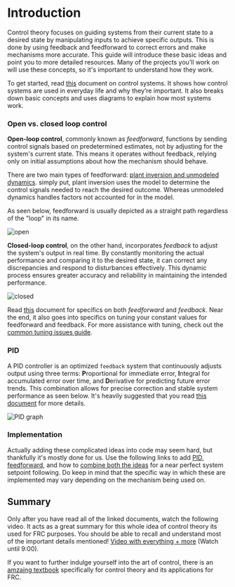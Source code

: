 # Introduction

Control theory focuses on guiding systems from their current state to a desired state by manipulating inputs to achieve specific outputs. This is done by using feedback and feedforward to correct errors and make mechanisms more accurate. This guide will introduce these basic ideas and point you to more detailed resources. Many of the projects you’ll work on will use these concepts, so it's important to understand how they work.

To get started, read [this](https://docs.wpilib.org/en/stable/docs/software/advanced-controls/introduction/control-system-basics.html) document on control systems. It shows how control systems are used in everyday life and why they’re important. It also breaks down basic concepts and uses diagrams to explain how most systems work.
### Open vs. closed loop control

**Open-loop control**, commonly known as *feedforward*, functions by sending control signals based on predetermined estimates, not by adjusting for the system's current state. This means it operates without feedback, relying only on initial assumptions about how the mechanism should behave.

 There are two main types of feedforward: [plant inversion and unmodeled dynamics](https://file.tavsys.net/control/controls-engineering-in-frc.pdf). simply put, plant inversion uses the model to determine the control signals needed to reach the desired outcome. Whereas unmodeled dynamics handles factors not accounted for in the model. 
 
 As seen below, feedforward is usually depicted as a straight path regardless of the "loop" in its name.

![open](https://github.com/user-attachments/assets/1321a465-9b2d-4a4c-8f58-94f8705e3cb5)

**Closed-loop control**, on the other hand, incorporates *feedback* to adjust the system's output in real time. By constantly monitoring the actual performance and comparing it to the desired state, it can correct any discrepancies and respond to disturbances effectively. This dynamic process ensures greater accuracy and reliability in maintaining the intended performance.

![closed](https://github.com/user-attachments/assets/60c66396-76a8-4663-a94b-7cef06472dae)

Read [this](https://docs.wpilib.org/en/stable/docs/software/advanced-controls/introduction/picking-control-strategy.html) document for specifics on both *feedforward* and *feedback*. Near the end, it also goes into specifics on tuning your constant values for feedforward and feedback. For more assistance with tuning, check out the [common tuning issues guide](https://docs.wpilib.org/en/stable/docs/software/advanced-controls/introduction/common-control-issues.html).
### PID

A PID controller is an optimized `feedback` system that continuously adjusts output using three terms: **P**roportional for immediate error, **I**ntegral for accumulated error over time, and **D**erivative for predicting future error trends. This combination allows for precise correction and stable system performance as seen below. It's heavily suggested that you read [this document](https://docs.wpilib.org/en/stable/docs/software/advanced-controls/introduction/introduction-to-pid.html) for more details.

![PID graph](https://github.com/user-attachments/assets/e17c59e9-327e-49e9-b2bf-9c360df42d1d)
### Implementation

Actually adding these complicated ideas into code may seem hard, but thankfully it's mostly done for us. Use the following links to add [PID](https://docs.wpilib.org/en/stable/docs/software/advanced-controls/controllers/pidcontroller.html), [feedforward](https://docs.wpilib.org/en/stable/docs/software/advanced-controls/controllers/feedforward.html), and how to [combine both the ideas](https://docs.wpilib.org/en/stable/docs/software/advanced-controls/controllers/combining-feedforward-feedback.html) for a near perfect system setpoint following. Do keep in mind that the specific way in which these are implemented may vary depending on the mechanism being used on.  
## Summary

Only after you have read all of the linked documents, watch the following video. It acts as a great summary for this whole idea of control theory its used for FRC purposes. You should be able to recall and understand most of the important details mentioned!
[Video with everything + more](https://www.youtube.com/watch?v=UOuRx9Ujsog) (Watch until 9:00).

If you want to further indulge yourself into the art of control, there is an [amzaing textbook](https://file.tavsys.net/control/controls-engineering-in-frc.pdf) specifically for control theory and its applications for FRC.
